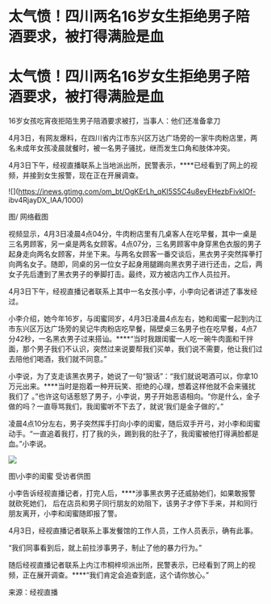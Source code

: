 # 太气愤！四川两名16岁女生拒绝男子陪酒要求，被打得满脸是血

# 太气愤！四川两名16岁女生拒绝男子陪酒要求，被打得满脸是血

16岁女孩吃宵夜拒陌生男子陪酒要求被打，当事人：他们还准备拿刀

4月3日，有网友爆料，在四川省内江市东兴区万达广场旁的一家牛肉粉店里，两名未成年女孩凌晨就餐时，被一名男子骚扰，继而发生口角和肢体冲突。

4月3日下午，经视直播联系上当地派出所，民警表示，****已经看到了网上的视频，并接到女生报警，现在正在开展调查。

![](https://inews.gtimg.com/om_bt/OgKErLh_qKI5S5C4u8eyEHezbFivklOf-
ibv4RjayDX_IAA/1000)

图/ 网络截图

视频显示，4月3日凌晨4点04分，牛肉粉店里有几桌客人在吃早餐，其中一桌是三名男顾客，另一桌是两名女顾客。4点07分，三名男顾客中身穿黑色衣服的男子起身走向两名女顾客，并坐下来。与两名女顾客一番交谈后，黑衣男子突然挥拳打向两名女子。随即，同桌的另一位女子起身用腿踢向黑衣男子进行还击，之后，两女子先后遭到了黑衣男子的拳脚打击。最终，双方被店内工作人员拉开。

4月3日下午，经视直播记者联系上其中一名女孩小李，小李向记者讲述了事发经过。

小李介绍，她今年16岁，与闺蜜同岁，4月3日凌晨4点左右，她和闺蜜一起到内江市东兴区万达广场旁的吴记牛肉粉店吃早餐，隔壁桌三名男子也在吃早餐，4点7分42秒，一名黑衣男子过来搭讪。****“当时我跟闺蜜一人吃一碗牛肉面和干拌面，那个男子我们不认识，突然过来说要帮我们买单，我们说不需要，他让我们过去陪他们喝酒，我们就不同意。”

小李说，为了支走该黑衣男子，她说了一句“狠话”：“我们就说喝酒可以，你拿10万元出来。****当时是抱着一种开玩笑、拒绝的心理，想着这样他就不会来骚扰我们了
。”也许这句话惹怒了男子，小李说，男子开始恶语相向。“你是什么，金子做的吗？一直辱骂我们，我闺蜜听不下去了，就说‘我们是金子做的’。”

凌晨4点10分左右，男子突然挥手打向小李的闺蜜，随后双手开弓，对小李和闺蜜动手。“一直追着我打，打了我的头，踢到我的肚子了，我闺蜜被他打得满脸都是血。”小李说。

![](https://inews.gtimg.com/om_bt/OVx0vVRvbuFhUtrvRugncenZr5mSHm3nIPeEZ2uaLKx5sAA/1000)

图\小李的闺蜜 受访者供图

小李告诉经视直播记者，打完人后，****涉事黑衣男子还威胁她们，如果敢报警就砍死她们，
后在店员和男子同行朋友的劝阻下，该男子才停下手来，并和同行朋友离开，小李和闺蜜随即报了警。

4月3日，经视直播记者联系上事发餐馆的工作人员，工作人员表示，确有此事。

“我们同事看到后，就上前拉涉事男子，制止了他的暴力行为。”

随后经视直播记者联系上内江市桐梓坝派出所，民警表示，已经看到了网上的视频，正在展开调查。****“我们肯定会追查到底，这个请你放心。”

来源：经视直播


